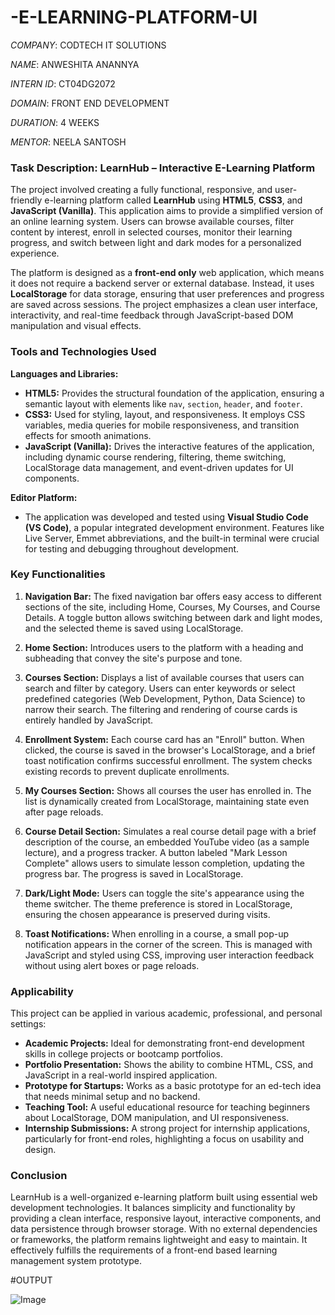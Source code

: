 # -E-LEARNING-PLATFORM-UI

*COMPANY*: CODTECH IT SOLUTIONS

*NAME*: ANWESHITA ANANNYA

*INTERN ID*: CT04DG2072

*DOMAIN*: FRONT END DEVELOPMENT

*DURATION*: 4 WEEKS

*MENTOR*: NEELA SANTOSH

### Task Description: LearnHub – Interactive E-Learning Platform

The project involved creating a fully functional, responsive, and user-friendly e-learning platform called **LearnHub** using **HTML5**, **CSS3**, and **JavaScript (Vanilla)**. This application aims to provide a simplified version of an online learning system. Users can browse available courses, filter content by interest, enroll in selected courses, monitor their learning progress, and switch between light and dark modes for a personalized experience.

The platform is designed as a **front-end only** web application, which means it does not require a backend server or external database. Instead, it uses **LocalStorage** for data storage, ensuring that user preferences and progress are saved across sessions. The project emphasizes a clean user interface, interactivity, and real-time feedback through JavaScript-based DOM manipulation and visual effects.

### Tools and Technologies Used

**Languages and Libraries:**

* **HTML5:** Provides the structural foundation of the application, ensuring a semantic layout with elements like `nav`, `section`, `header`, and `footer`.
* **CSS3:** Used for styling, layout, and responsiveness. It employs CSS variables, media queries for mobile responsiveness, and transition effects for smooth animations.
* **JavaScript (Vanilla):** Drives the interactive features of the application, including dynamic course rendering, filtering, theme switching, LocalStorage data management, and event-driven updates for UI components.

**Editor Platform:**

* The application was developed and tested using **Visual Studio Code (VS Code)**, a popular integrated development environment. Features like Live Server, Emmet abbreviations, and the built-in terminal were crucial for testing and debugging throughout development.

### Key Functionalities

1. **Navigation Bar:**
   The fixed navigation bar offers easy access to different sections of the site, including Home, Courses, My Courses, and Course Details. A toggle button allows switching between dark and light modes, and the selected theme is saved using LocalStorage.

2. **Home Section:**
   Introduces users to the platform with a heading and subheading that convey the site's purpose and tone.

3. **Courses Section:**
   Displays a list of available courses that users can search and filter by category. Users can enter keywords or select predefined categories (Web Development, Python, Data Science) to narrow their search. The filtering and rendering of course cards is entirely handled by JavaScript.

4. **Enrollment System:**
   Each course card has an "Enroll" button. When clicked, the course is saved in the browser's LocalStorage, and a brief toast notification confirms successful enrollment. The system checks existing records to prevent duplicate enrollments.

5. **My Courses Section:**
   Shows all courses the user has enrolled in. The list is dynamically created from LocalStorage, maintaining state even after page reloads.

6. **Course Detail Section:**
   Simulates a real course detail page with a brief description of the course, an embedded YouTube video (as a sample lecture), and a progress tracker. A button labeled "Mark Lesson Complete" allows users to simulate lesson completion, updating the progress bar. The progress is saved in LocalStorage.

7. **Dark/Light Mode:**
   Users can toggle the site's appearance using the theme switcher. The theme preference is stored in LocalStorage, ensuring the chosen appearance is preserved during visits.

8. **Toast Notifications:**
   When enrolling in a course, a small pop-up notification appears in the corner of the screen. This is managed with JavaScript and styled using CSS, improving user interaction feedback without using alert boxes or page reloads.

### Applicability

This project can be applied in various academic, professional, and personal settings:

* **Academic Projects:** Ideal for demonstrating front-end development skills in college projects or bootcamp portfolios.
* **Portfolio Presentation:** Shows the ability to combine HTML, CSS, and JavaScript in a real-world inspired application.
* **Prototype for Startups:** Works as a basic prototype for an ed-tech idea that needs minimal setup and no backend.
* **Teaching Tool:** A useful educational resource for teaching beginners about LocalStorage, DOM manipulation, and UI responsiveness.
* **Internship Submissions:** A strong project for internship applications, particularly for front-end roles, highlighting a focus on usability and design.

### Conclusion

LearnHub is a well-organized e-learning platform built using essential web development technologies. It balances simplicity and functionality by providing a clean interface, responsive layout, interactive components, and data persistence through browser storage. With no external dependencies or frameworks, the platform remains lightweight and easy to maintain. It effectively fulfills the requirements of a front-end based learning management system prototype.

#OUTPUT

![Image](https://github.com/user-attachments/assets/ea4915a3-1b31-467d-b799-e41baa6f45b3)
